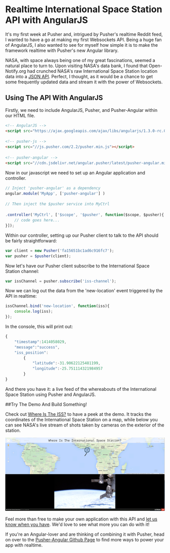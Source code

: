 # Realtime International Space Station API with AngularJS

It's my first week at Pusher and, intrigued by Pusher's realtime Reddit feed, I wanted to have a go at making my first Websockets API. Being a huge fan of AngularJS, I also wanted to see for myself how simple it is to make the framework realtime with Pusher's new Angular library. 

NASA, with space always being one of my great fascinations, seemed a natural place to turn to. Upon visiting NASA's data bank, I found that Open-Notify.org had crunched NASA's raw International Space Station location data into a [JSON API](http://open-notify.org/Open-Notify-API/ISS-Location-Now/). Perfect, I thought, as it would be a chance to get some frequently updated data and stream it with the power of Websockets.

## Using The API With AngularJS

Firstly, we need to include AngularJS, Pusher, and Pusher-Angular within our HTML file. 

```html
<!-- AngularJS -->
<script src="https://ajax.googleapis.com/ajax/libs/angularjs/1.3.0-rc.0/angular.min.js"></script>

<!-- pusher-js -->
<script src="//js.pusher.com/2.2/pusher.min.js"></script>

<!-- pusher-angular -->
<script src="//cdn.jsdelivr.net/angular.pusher/latest/pusher-angular.min.js"></script>
```

Now in our javascript we need to set up an Angular application and controller.

```javascript
// Inject 'pusher-angular' as a dependency
angular.module('MyApp', ['pusher-angular'] )

// Then inject the $pusher service into MyCtrl

.controller('MyCtrl', ['$scope', '$pusher', function($scope, $pusher){
	// code goes here...
}]);
```

Within our controller, setting up our Pusher client to talk to the API should be fairly straightforward:

```javascript
var client = new Pusher('fa15651bc1ad6c916fc7');
var pusher = $pusher(client);
```

Now let's have our Pusher client subscribe to the International Space Station channel:

```javascript
var issChannel = pusher.subscribe('iss-channel');
```

Now we can log out the data from the 'new-location' event triggered by the API in realtime:

```javascript
issChannel.bind('new-location', function(iss){
	console.log(iss);
});
```
In the console, this will print out:

```javascript
{
	"timestamp":1414058029,
	"message":"success",
	"iss_position":
		{
			"latitude":-31.90622125481199,
			"longitude":-25.751114321984957
		}
}
```

And there you have it: a live feed of the whereabouts of the International Space Station using Pusher and AngularJS.

##Try The Demo And Build Something!

Check out [Where Is The ISS?](http://where-is-the-iss.herokuapp.com) to have a peek at the demo. It tracks the coordinates of the International Space Station on a map, while below you can see NASA's live stream of shots taken by cameras on the exterior of the station.

![Image 1](https://raw.githubusercontent.com/jpatel531/pusher_iss/master/screenshots/iss.jpg)

Feel more than free to make your own application with this API and [let us know when you have](https://twitter.com/pusher). We'd love to see what more you can do with it!

If you're an Angular-lover and are thinking of combining it with Pusher, head on over to the [Pusher-Angular Github Page](https://github.com/pusher/pusher-angular) to find more ways to power your app with realtime.


